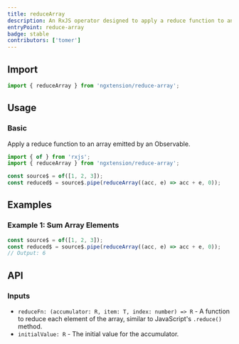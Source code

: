 ```yaml
---
title: reduceArray
description: An RxJS operator designed to apply a reduce function to an array within an Observable stream, simplifying array transformations.
entryPoint: reduce-array
badge: stable
contributors: ['tomer']
---
```


## Import

```ts
import { reduceArray } from 'ngxtension/reduce-array';
```

## Usage

### Basic

Apply a reduce function to an array emitted by an Observable.

```ts
import { of } from 'rxjs';
import { reduceArray } from 'ngxtension/reduce-array';

const source$ = of([1, 2, 3]);
const reduced$ = source$.pipe(reduceArray((acc, e) => acc + e, 0));
```

## Examples

### Example 1: Sum Array Elements

```ts
const source$ = of([1, 2, 3]);
const reduced$ = source$.pipe(reduceArray((acc, e) => acc + e, 0));
// Output: 6
```

## API

### Inputs

- `reduceFn: (accumulator: R, item: T, index: number) => R` - A function to reduce each element of the array, similar to JavaScript's `.reduce()` method.
- `initialValue: R` - The initial value for the accumulator.
